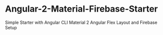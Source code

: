 # Angular-2-Material-Firebase-Starter
Simple Starter with Angular CLI Material 2 Angular Flex Layout and Firebase Setup
